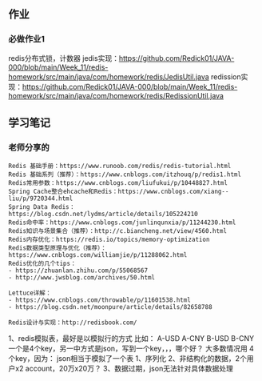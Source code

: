 ## 作业

### 必做作业1

redis分布式锁，计数器
jedis实现：https://github.com/Redick01/JAVA-000/blob/main/Week_11/redis-homework/src/main/java/com/homework/redis/JedisUtil.java
redission实现：https://github.com/Redick01/JAVA-000/blob/main/Week_11/redis-homework/src/main/java/com/homework/redis/RedissionUtil.java

## 学习笔记

### 老师分享的

```
Redis 基础手册：https://www.runoob.com/redis/redis-tutorial.html
Redis 基础系列（推荐）：https://www.cnblogs.com/itzhouq/p/redis1.html
Redis常用参数：https://www.cnblogs.com/liufukui/p/10448827.html
Spring Cache整合ehcache和Redis：https://www.cnblogs.com/xiang--liu/p/9720344.html
Spring Data Redis：https://blog.csdn.net/lydms/article/details/105224210
Redis命中率：https://www.cnblogs.com/junlinqunxia/p/11244230.html
Redis知识与场景集合（推荐）：http://c.biancheng.net/view/4560.html
Redis内存优化：https://redis.io/topics/memory-optimization
Redis数据类型原理与优化（推荐）：https://www.cnblogs.com/williamjie/p/11288062.html
Redis优化的几个tips：
- https://zhuanlan.zhihu.com/p/55068567
- http://www.jwsblog.com/archives/50.html

Lettuce详解：
- https://www.cnblogs.com/throwable/p/11601538.html
- https://blog.csdn.net/moonpure/article/details/82658788

Redis设计与实现：http://redisbook.com/
```

1、redis模拟表，最好是以模拟行的方式
比如：
A-USD
A-CNY
B-USD
B-CNY
一个是4个key，另一中方式是json，写到一个key，，，哪个好？
大多数情况用 4个key，因为：
json相当于模拟了一个表
1、序列化
2、非结构化的数据，2个用户x2 account，20万x20万？
3、数据过期，json无法针对具体数据处理

